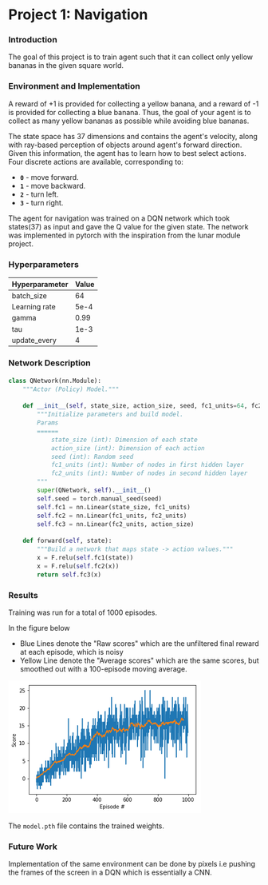# Project 1: Navigation

### Introduction

The goal of this project is to train agent such that it can collect only yellow bananas in the given square world.

### Environment and Implementation

A reward of +1 is provided for collecting a yellow banana, and a reward of -1 is provided for collecting a blue banana.  Thus, the goal of your agent is to collect as many yellow bananas as possible while avoiding blue bananas.  

The state space has 37 dimensions and contains the agent's velocity, along with ray-based perception of objects around agent's forward direction.  Given this information, the agent has to learn how to best select actions.  Four discrete actions are available, corresponding to:
- **`0`** - move forward.
- **`1`** - move backward.
- **`2`** - turn left.
- **`3`** - turn right.

The agent for navigation was trained on a DQN network which took states(37) as input and gave the Q value for the given state.
The network was implemented in pytorch with the inspiration from  the lunar module project.
 
### Hyperparameters

Hyperparameter | Value
--- | ---    
batch_size | 64
Learning rate | 5e-4
gamma | 0.99
tau | 1e-3
update_every | 4

### Network Description

```python
class QNetwork(nn.Module):
    """Actor (Policy) Model."""

    def __init__(self, state_size, action_size, seed, fc1_units=64, fc2_units=64):
        """Initialize parameters and build model.
        Params
        ======
            state_size (int): Dimension of each state
            action_size (int): Dimension of each action
            seed (int): Random seed
            fc1_units (int): Number of nodes in first hidden layer
            fc2_units (int): Number of nodes in second hidden layer
        """
        super(QNetwork, self).__init__()
        self.seed = torch.manual_seed(seed)
        self.fc1 = nn.Linear(state_size, fc1_units)
        self.fc2 = nn.Linear(fc1_units, fc2_units)
        self.fc3 = nn.Linear(fc2_units, action_size)

    def forward(self, state):
        """Build a network that maps state -> action values."""
        x = F.relu(self.fc1(state))
        x = F.relu(self.fc2(x))
        return self.fc3(x)
```

### Results
Training was run for a total of 1000 episodes.

In the figure below
* Blue Lines denote the "Raw scores" which are the unfiltered final reward at each episode, which is noisy
* Yellow Line denote the "Average scores" which are the same scores, but smoothed out with a 100-episode moving average.

![Training Results](reward_graph.png)

The `model.pth` file contains the trained weights.

### Future Work

Implementation of the same environment can be done by pixels i.e pushing the frames of the screen in a DQN which is essentially a CNN.

